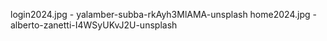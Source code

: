 login2024.jpg - yalamber-subba-rkAyh3MlAMA-unsplash
home2024.jpg - alberto-zanetti-I4WSyUKvJ2U-unsplash